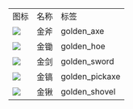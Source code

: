 <table>
	<tablebody>
		<tr>
			<td>图标</td>
			<td>名称</td>
			<td>标签</td>
		</tr>
		<tr>
			<td><img src="C:/Users/seese/Files/Projects/MC_datapacks/recipe_auto_manual/LemonTea_auto_recipes/input/mc_icon/tools/golden_axe.png"></td>
			<td>金斧</td>
			<td>golden_axe</td>
		</tr>
		<tr>
			<td><img src="C:/Users/seese/Files/Projects/MC_datapacks/recipe_auto_manual/LemonTea_auto_recipes/input/mc_icon/tools/golden_hoe.png"></td>
			<td>金锄</td>
			<td>golden_hoe</td>
		</tr>
		<tr>
			<td><img src="C:/Users/seese/Files/Projects/MC_datapacks/recipe_auto_manual/LemonTea_auto_recipes/input/mc_icon/combat/golden_sword.png"></td>
			<td>金剑</td>
			<td>golden_sword</td>
		</tr>
		<tr>
			<td><img src="C:/Users/seese/Files/Projects/MC_datapacks/recipe_auto_manual/LemonTea_auto_recipes/input/mc_icon/tools/golden_pickaxe.png"></td>
			<td>金镐</td>
			<td>golden_pickaxe</td>
		</tr>
		<tr>
			<td><img src="C:/Users/seese/Files/Projects/MC_datapacks/recipe_auto_manual/LemonTea_auto_recipes/input/mc_icon/tools/golden_shovel.png"></td>
			<td>金锹</td>
			<td>golden_shovel</td>
		</tr>
	</tablebody>
</table>